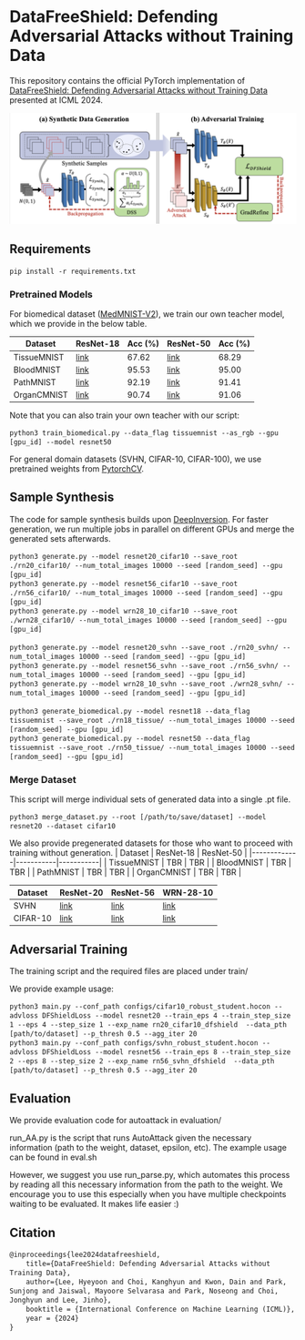 # DataFreeShield: Defending Adversarial Attacks without Training Data

This repository contains the official PyTorch implementation of [DataFreeShield: Defending Adversarial Attacks without Training Data][arxiv] presented at ICML 2024.

[arxiv]: https://arxiv.org/abs/2406.15635v1





![Alt text](./overview.png)


## Requirements
```
pip install -r requirements.txt
```

### Pretrained Models
For biomedical dataset ([MedMNIST-V2][med]), we train our own teacher model, which we provide in the below table. 

| Dataset     | ResNet-18 |Acc (%)|  ResNet-50 | Acc (%)| 
|-------------|-----------|-----------|-----------|-----------|
| TissueMNIST |     [link][tissue_rn18]       |67.62|      [link][tissue_rn50]      |68.29|
| BloodMNIST  |    [link][blood_rn18]      | 95.53|  [link][blood_rn50]         |95.00|
| PathMNIST   |       [link][path_rn18]     | 92.19 |   [link][path_rn50]       |91.41|
| OrganCMNIST  |      [link][organc_rn18]      | 90.74 | [link][organc_rn50]         |91.06|

Note that you can also train your own teacher with our script:
```
python3 train_biomedical.py --data_flag tissuemnist --as_rgb --gpu [gpu_id] --model resnet50
```

For general domain datasets (SVHN, CIFAR-10, CIFAR-100), we use pretrained weights from [PytorchCV][CV]. 



[med]: https://medmnist.com
[CV]: https://github.com/donnyyou/PyTorchCV
[tissue_rn18]:https://drive.google.com/file/d/1JlxiMM_MTG-qAg4k4a3aCsyltJnUe87F/view?usp=share_link
[tissue_rn50]:https://drive.google.com/file/d/1Y3pz1SrQjwtoU2MNprkXvXlwvZQADA9f/view?usp=share_link
[blood_rn18]: https://drive.google.com/file/d/146sDWt2fGaq4-y_W5_tkmOEJ8Q3hndEG/view?usp=sharing
[blood_rn50]:https://drive.google.com/file/d/1pOmhJsQ03dJlSiEUE6IokELVGkpxT4Cr/view?usp=share_link
[path_rn18]:https://drive.google.com/file/d/1W1KOlK4GFscD6dZlPTKlPtL_je26L5cf/view?usp=share_link
[path_rn50]:https://drive.google.com/file/d/19Q6P-3dMvvg7zGsLSft7f7JTNg5kKJUR/view?usp=share_link
[organc_rn18]:https://drive.google.com/file/d/14MChlAU5I7ufGGitZ-KYf_KAxVW_SBgj/view?usp=share_link
[organc_rn50]:https://drive.google.com/file/d/1cXYsn7MSi0fhA_zc6dXQT08XlO42m-AO/view?usp=share_link


## Sample Synthesis
The code for sample synthesis builds upon [DeepInversion][DI]. 
For faster generation, we run multiple jobs in parallel on different GPUs and merge the generated sets afterwards. 


[DI]: https://github.com/NVlabs/DeepInversion

```
python3 generate.py --model resnet20_cifar10 --save_root ./rn20_cifar10/ --num_total_images 10000 --seed [random_seed] --gpu [gpu_id]
python3 generate.py --model resnet56_cifar10 --save_root ./rn56_cifar10/ --num_total_images 10000 --seed [random_seed] --gpu [gpu_id]
python3 generate.py --model wrn28_10_cifar10 --save_root ./wrn28_cifar10/ --num_total_images 10000 --seed [random_seed] --gpu [gpu_id]

python3 generate.py --model resnet20_svhn --save_root ./rn20_svhn/ --num_total_images 10000 --seed [random_seed] --gpu [gpu_id]
python3 generate.py --model resnet56_svhn --save_root ./rn56_svhn/ --num_total_images 10000 --seed [random_seed] --gpu [gpu_id]
python3 generate.py --model wrn28_10_svhn --save_root ./wrn28_svhn/ --num_total_images 10000 --seed [random_seed] --gpu [gpu_id]

python3 generate_biomedical.py --model resnet18 --data_flag tissuemnist --save_root ./rn18_tissue/ --num_total_images 10000 --seed [random_seed] --gpu [gpu_id]
python3 generate_biomedical.py --model resnet50 --data_flag tissuemnist --save_root ./rn50_tissue/ --num_total_images 10000 --seed [random_seed] --gpu [gpu_id]
```

### Merge Dataset
This script will merge individual sets of generated data into a single .pt file.

```
python3 merge_dataset.py --root [/path/to/save/dataset] --model resnet20 --dataset cifar10
```

We also provide pregenerated datasets for those who want to proceed with training without generation.
| Dataset     | ResNet-18 | ResNet-50 |
|-------------|-----------|-----------|
| TissueMNIST |     TBR      |      TBR      |
| BloodMNIST  |    TBR       |   TBR         |
| PathMNIST   |      TBR      |     TBR       |
| OrganCMNIST  |      TBR      |   TBR         |
<!-- | TissueMNIST |     [link][t_rn18]       |      [link][t_rn50]      |
| BloodMNIST  |    [link][b_rn18]      |   [link][b_rn50]         |
| PathMNIST   |       [link][p_rn18]     |     [link][p_rn50]       |
| OrganCMNIST  |      [link][oc_rn18]      |   [link][oc_rn50]         | -->

| Dataset     | ResNet-20 | ResNet-56 |WRN-28-10|
|-------------|-----------|-----------|-----------|
| SVHN |     [link][svhn_rn20]       |      [link][svhn_rn56]      | [link][svhn_wrn28]   |
| CIFAR-10  |      [link][cifar10_rn20]       |      [link][cifar10_rn56]      | [link][cifar10_wrn28]   |

<!-- [tissue_rn18]:
[tissue_rn50]:
[blood_rn18]:
[blood_rn50]:
[path_rn18]:
[path_rn50]:
[organc_rn18]:
[organc_rn50]: -->
[svhn_rn20]:https://drive.google.com/file/d/1_vH-OPMWX9NRIkMoCIpI8gmpNpPYc_TQ/view?usp=share_link
[svhn_rn56]:https://drive.google.com/file/d/1VlQ4pbj_wYLcgyYm7-jmDukyQb3W0T1P/view?usp=share_link
[svhn_wrn28]:https://drive.google.com/file/d/1_WS3fInbYPEPMH3GqHbYdt5_LvBOPOpM/view?usp=share_link
[cifar10_rn20]:https://drive.google.com/file/d/1EY5RY73OlWs7RKmVcXkARatbDWD99QSQ/view?usp=share_link
[cifar10_rn56]:https://drive.google.com/file/d/1Ay4LRqPJmwyqA1afbnFS-nIpWi4dmU7X/view?usp=share_link
[cifar10_wrn28]:https://drive.google.com/file/d/1iznQ2wpBE71oFB-liKJpz37hft7k0miR/view?usp=share_link


## Adversarial Training
The training script and the required files are placed under train/

We provide example usage:

```
python3 main.py --conf_path configs/cifar10_robust_student.hocon --advloss DFShieldLoss --model resnet20 --train_eps 4 --train_step_size 1 --eps 4 --step_size 1 --exp_name rn20_cifar10_dfshield  --data_pth [path/to/dataset] --p_thresh 0.5 --agg_iter 20
python3 main.py --conf_path configs/svhn_robust_student.hocon --advloss DFShieldLoss --model resnet56 --train_eps 8 --train_step_size 2 --eps 8 --step_size 2 --exp_name rn56_svhn_dfshield  --data_pth [path/to/dataset] --p_thresh 0.5 --agg_iter 20
```

## Evaluation
We provide evaluation code for autoattack in evaluation/

run_AA.py is the script that runs AutoAttack given the necessary information \(path to the weight, dataset, epsilon, etc\).
The example usage can be found in eval.sh

However, we suggest you use run_parse.py, which automates this process by reading all this necessary information from the path to the weight. 
We encourage you to use this especially when you have multiple checkpoints waiting to be evaluated. It makes life easier :)



## Citation
```
@inproceedings{lee2024datafreeshield,
    title={DataFreeShield: Defending Adversarial Attacks without Training Data},
    author={Lee, Hyeyoon and Choi, Kanghyun and Kwon, Dain and Park, Sunjong and Jaiswal, Mayoore Selvarasa and Park, Noseong and Choi, Jonghyun and Lee, Jinho},
	booktitle = {International Conference on Machine Learning (ICML)},
	year = {2024}
}
```
